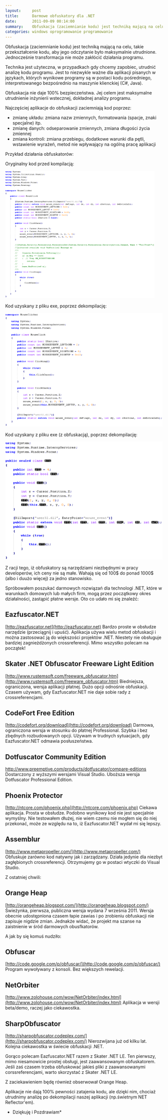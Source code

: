 ```yaml
---
layout:     post
title:      Darmowe obfuskatory dla .NET
date:       2011-09-09 00:14:00
summary:    Obfuskacja (zaciemnianie kodu) jest techniką mającą na celu, takie przekształcenie kodu, aby jego odczytanie było maksymalnie utrudnione. Jednocześnie transformacja nie może zakłócić działania programu.Technika jest użyteczna, w przypadkach gdy chcemy zapobiec, utrudnić analizę kodu programu. Jest t...
categories: windows oprogramowanie programowanie
---
```




Obfuskacja (zaciemnianie kodu) jest techniką mającą na celu, takie przekształcenie kodu, aby jego odczytanie było maksymalnie utrudnione. Jednocześnie transformacja nie może zakłócić działania programu.

Technika jest użyteczna, w przypadkach gdy chcemy zapobiec, utrudnić analizę kodu programu. Jest to niezwykle ważne dla aplikacji pisanych w językach, których wynikowe programy są w postaci kodu pośredniego, interpretowanego bezpośrednio na maszynie klienckiej (C#, Java).

Obfuskacja nie daje 100% bezpieczeństwa. Jej celem jest maksymalne utrudnienie inżynierii wstecznej, dokładnej analizy programu.

Najczęściej aplikacje do obfuskacji zaciemniają kod poprzez: 
- zmianę układu: zmiana nazw zmiennych, formatowania (spacje, znaki specjalne) itp.
- zmianę danych: odseparowanie zmiennych, zmiana długości życia zmiennej
- zmiana kontroli: zmiana przebiegu, dodatkowe warunki dla pętli, wstawienie wyrażeń, metod nie wpływający na ogólną pracę aplikacji

Przykład działania obfuskatorów:

Oryginalny kod przed kompilacją:


![desk](https://raw.githubusercontent.com/djfoxer/djfoxer.github.io/master/_img/2011-9-9-_173_/g_-_608x405_-_-_27654x20110908182452_1.png)

 
 
Kod uzyskany z pliku exe, poprzez dekompilację:


![desk](https://raw.githubusercontent.com/djfoxer/djfoxer.github.io/master/_img/2011-9-9-_173_/g_-_608x405_-_-_27654x20110908182452_2.png)

 

Kod uzyskany z pliku exe (z obfuskacją), poprzez dekompilację:


![desk](https://raw.githubusercontent.com/djfoxer/djfoxer.github.io/master/_img/2011-9-9-_173_/g_-_608x405_-_-_27654x20110908182452_3.png)

 

Z racji tego, iż obfuskatory są narzędziami niezbędnymi w pracy developerów, ich ceny nie są małe. Wahają się od 100$ do ponad 1000$ (albo i duużo więcej) za jedno stanowisko. 

Spróbowałem poszukać darmowych rozwiązań dla technologi .NET, które w warunkach domowych lub małych firm, mogą przez początkowy okres działalności, zastąpić płatne wersje. Oto co udało mi się znaleźć:



## Eazfuscator.NET



[http://eazfuscator.net](http://eazfuscator.net)
Bardzo proste w obsłudze narzędzie (przeciągnij i upuść). Aplikacja używa wielu metod obfuskacji i można zastosować ją do większości projektów .NET. Niestety nie obsługuje bardziej zagnieżdżonych crossreferencji. Mimo wszystko polecam na początek!



## Skater .NET Obfuscator Freeware Light Edition



[http://www.rustemsoft.com/freeware_obfuscator.htm](http://www.rustemsoft.com/freeware_obfuscator.htm)
Biedniejsza, ograniczona, wersja aplikacji płatnej. Dużo opcji odnośnie obfuskacji. Czasem używam, gdy  Eazfuscator.NET nie daje sobie rady z crossreferencjami.



## CodeFort Free Edition



[http://codefort.org/download](http://codefort.org/download)
Darmowa, ograniczona wersja w stosunku do płatnej Professional. Szybka i bez zbędnych rozbudowanych opcji. Używam w trudnych sytuacjach, gdy Eazfuscator.NET odmawia posłuszeństwa.



## Dotfuscator Community Edition



[http://www.preemptive.com/products/dotfuscator/compare-editions
](http://www.preemptive.com/products/dotfuscator/compare-editions)Dostarczony z wyższymi wersjami Visual Studio. Uboższa wersja Dotfuscator Professional Edition.



## Phoenix Protector



[http://ntcore.com/phoenix.php](http://ntcore.com/phoenix.php)
Ciekawa aplikacja. Prosta w obsłudze. Podobno wynikowy kod nie jest specjalnie wymyślny. Nie testowałem dłużej, nie wiem czemu nie mogłem się do niej przekonać, może ze względu na to, iż Eazfuscator.NET wydał mi się lepszy.



## Assemblur



[http://www.metapropeller.com/](http://www.metapropeller.com/)
Obfuskuje zarówno kod natywny jak i zarządzany. Działa jedynie dla niezbyt zagłębionych crossreferencji. Otrzymujemy go w postaci wtyczki do Visual Studio.

Z ostatniej chwili:



## Orange Heap



[http://orangeheap.blogspot.com/](http://orangeheap.blogspot.com/)
Świeżynka, pierwsza, publiczna wersja wydana 7 września 2011. Wersja obecnie udostępniona czasem łapie zawias i po zrobieniu obfuskacji nie zapisuje nigdzie zmian. Jednakże widać, że projekt ma szanse na zaistnienie w śród darmowych obusfkatorów.

A jak by się komuś nudziło:



## Obfuscar



[http://code.google.com/p/obfuscar/](http://code.google.com/p/obfuscar/)
Program wywoływany z konsoli. Bez większych rewelacji.



## NetOrbiter



[http://www.zolohouse.com/wow/NetOrbiter/index.html](http://www.zolohouse.com/wow/NetOrbiter/index.html)
Aplikacja w wersji beta/demo, raczej jako ciekawostka.




## SharpObfuscator



[http://sharpobfuscator.codeplex.com/](http://sharpobfuscator.codeplex.com/)
Nierozwijana już od kilku lat. Kolejna ciekawostka w świecie obfuskacji .NET.


Gorąco polecam Eazfuscator.NET razem z Skater .NET LE. Ten pierwszy, mimo niesamowicie prostej obsługi, jest zaawansowanym obfuskatorem. Jeśli zaś czasem trzeba obfuskować jakieś pliki z zaawansowanymi corssreferencjami, warto skorzystać z Skater .NET LE.

Z zaciekawieniem będę również obserwował Orange Heap.

Aplikacje nie dają 100% pewności zatajenia kodu, ale dzięki nim, chociaż utrudnimy analizę po dekompilacji naszej aplikacji (np.świetnym NET Reflector'em).


 * Dziękuję i Pozdrawiam* 




